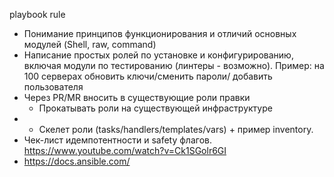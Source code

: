 playbook rule 
- Понимание принципов функционирования и отличий основных модулей (Shell, raw, command)
- Написание простых ролей по установке и конфигурированию, включая модули по тестированию (линтеры - возможно). Пример: на 100 серверах обновить ключи/сменить пароли/ добавить пользователя
- Через PR/MR вносить в существующие роли правки
	- Прокатывать роли на существующей инфраструктуре
- - Скелет роли (tasks/handlers/templates/vars) + пример inventory.
- Чек-лист идемпотентности и safety флагов.
  https://www.youtube.com/watch?v=Ck1SGolr6GI
- https://docs.ansible.com/